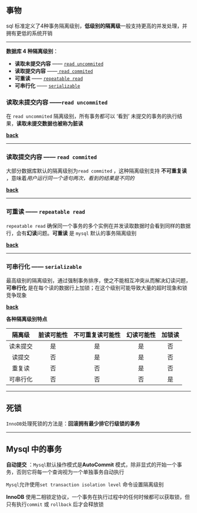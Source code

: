 ## 事物

sql  标准定义了4种事务隔离级别，**低级别的隔离级**一般支持更高的并发处理，并拥有更低的系统开销

----

<a name="level">**数据库 4 种隔离级别**：</a>

+ **读取未提交内容** —— <a href="#read_uncommited">`read uncommited`</a>
+ **读取提交内容** ——<a href="#read_commited"> `read commited`</a>
+ **可重读** —— <a href="#repeatable_read"> `repeatable read`</a>
+ **可串行化** —— <a href="#serializable">`serializable`</a>



### **读取未提交内容** ——<a name="read_uncommited">`read uncommited`</a>

在 `read uncommited` 隔离级别，所有事务都可以 ‘看到’ 未提交的事务的执行结果，**读取未提交数据也被称为脏读**

<a href="#level">**back**</a>

-----

### **读取提交内容** ——<a name="#read_commited"> `read commited`</a>

大部分数据库默认的隔离级别为`read commited` ，这种隔离级别支持  **不可重复读** ，意味着*用户运行同一个语句两次，看到的结果是不同的*

<a href="#level">**back**</a>

---

### **可重读** —— <a name="#repeatable_read"> `repeatable read`</a>

`repeatable read` 确保同一个事务的多个实例在并发读取数据时会看到同样的数据行，会有**幻读**问题。**可重读** 是 `mysql`  默认的事务隔离级别

<a href="#level">**back**</a>

-----

### **可串行化** —— <a name="#serializable">`serializable`</a>

最高级别的隔离级别，通过强制事务排序，使之不能相互冲突从而解决幻读问题， **可串行化** 是在每个读的数据行上加锁；在这个级别可能导致大量的超时现象和锁竞争现象

<a href="#level">**back**</a>



**各种隔离级别特点**

| 隔离级  | 脏读可能性 | 不可重复读可能性 | 幻读可能性 | 加锁读  |
| :--: | :---: | :------: | :---: | :--: |
| 读未提交 |   是   |    是     |   是   |  否   |
| 读提交  |   否   |    是     |   是   |  否   |
| 重复读  |   否   |    否     |   是   |  否   |
| 可串行化 |   否   |    否     |   否   |  是   |

----



## 死锁

`InnoDB`处理死锁的方法是：**回滚拥有最少排它行级锁的事务**

---

## Mysql 中的事务



**自动提交** ：`Mysql`默认操作模式是**AutoCommit** 模式，除非显式的开始一个事务，否则它将每一个查询视为一个单独事务自动执行

`Mysql`允许使用`set transaction isolation level` 命令设置隔离级别



**InnoDB** 使用二相锁定协议，一个事务在执行过程中的任何时候都可以获取锁，但只有执行`commit` 或 `rollback` 后才会释放锁